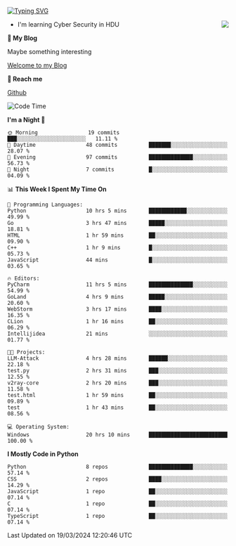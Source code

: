 [![Typing SVG](https://readme-typing-svg.herokuapp.com?font=Fira+Code&pause=1000&random=false&width=450&height=60&lines=Hello+%F0%9F%91%8B%F0%9F%8F%BB;I'm+JBNRZ)](https://git.io/typing-svg)

<a href="#">
  <img align="right" src="https://github-readme-stats.vercel.app/api?username=JBNRZ&show_icons=true&bg_color=15,f2f7fd,E0EAFC" />
</a>

- I'm learning Cyber Security in HDU

 **🌱 My Blog**

Maybe something interesting

[Welcome to my Blog](https://jbnrz.com.cn/)

 **💬 Reach me** 

[Github](https://github.com/JBNRZ)


<!--START_SECTION:waka-->
![Code Time](http://img.shields.io/badge/Code%20Time-387%20hrs%2020%20mins-blue)

**I'm a Night 🦉** 

```text
🌞 Morning                19 commits          ███░░░░░░░░░░░░░░░░░░░░░░   11.11 % 
🌆 Daytime                48 commits          ███████░░░░░░░░░░░░░░░░░░   28.07 % 
🌃 Evening                97 commits          ██████████████░░░░░░░░░░░   56.73 % 
🌙 Night                  7 commits           █░░░░░░░░░░░░░░░░░░░░░░░░   04.09 % 
```


📊 **This Week I Spent My Time On** 

```text
💬 Programming Languages: 
Python                   10 hrs 5 mins       ████████████░░░░░░░░░░░░░   49.99 % 
Go                       3 hrs 47 mins       █████░░░░░░░░░░░░░░░░░░░░   18.81 % 
HTML                     1 hr 59 mins        ██░░░░░░░░░░░░░░░░░░░░░░░   09.90 % 
C++                      1 hr 9 mins         █░░░░░░░░░░░░░░░░░░░░░░░░   05.73 % 
JavaScript               44 mins             █░░░░░░░░░░░░░░░░░░░░░░░░   03.65 % 

🔥 Editors: 
PyCharm                  11 hrs 5 mins       ██████████████░░░░░░░░░░░   54.99 % 
GoLand                   4 hrs 9 mins        █████░░░░░░░░░░░░░░░░░░░░   20.60 % 
WebStorm                 3 hrs 17 mins       ████░░░░░░░░░░░░░░░░░░░░░   16.35 % 
CLion                    1 hr 16 mins        ██░░░░░░░░░░░░░░░░░░░░░░░   06.29 % 
Intellijidea             21 mins             ░░░░░░░░░░░░░░░░░░░░░░░░░   01.77 % 

🐱‍💻 Projects: 
LLM-Attack               4 hrs 28 mins       ██████░░░░░░░░░░░░░░░░░░░   22.18 % 
test.py                  2 hrs 31 mins       ███░░░░░░░░░░░░░░░░░░░░░░   12.55 % 
v2ray-core               2 hrs 20 mins       ███░░░░░░░░░░░░░░░░░░░░░░   11.58 % 
test.html                1 hr 59 mins        ██░░░░░░░░░░░░░░░░░░░░░░░   09.89 % 
test                     1 hr 43 mins        ██░░░░░░░░░░░░░░░░░░░░░░░   08.56 % 

💻 Operating System: 
Windows                  20 hrs 10 mins      █████████████████████████   100.00 % 
```

**I Mostly Code in Python** 

```text
Python                   8 repos             ██████████████░░░░░░░░░░░   57.14 % 
CSS                      2 repos             ████░░░░░░░░░░░░░░░░░░░░░   14.29 % 
JavaScript               1 repo              ██░░░░░░░░░░░░░░░░░░░░░░░   07.14 % 
C                        1 repo              ██░░░░░░░░░░░░░░░░░░░░░░░   07.14 % 
TypeScript               1 repo              ██░░░░░░░░░░░░░░░░░░░░░░░   07.14 % 
```




 Last Updated on 19/03/2024 12:20:46 UTC
<!--END_SECTION:waka-->
